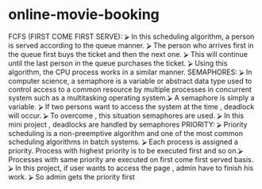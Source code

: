 # online-movie-booking
FCFS (FIRST COME FIRST SERVE):
⮚ In this scheduling algorithm, a person
is served according to the queue manner.
⮚ The person who arrives first in the
queue first buys the ticket and then the next
one.
⮚ This will continue until the last person in the
queue purchases the ticket.
⮚ Using this algorithm, the CPU process works in a
similar manner.
SEMAPHORES:
⮚ In computer science, a semaphore is a variable
or abstract data type used to control access to a
common resource by multiple processes in
concurrent system such as a
multitasking operating system.⮚ A semaphore is simply a variable.
⮚ If two persons want to access the system at the
time , deadlock will occur.
⮚ To overcome , this situation semaphores are
used.
⮚ In this mini project , deadlocks are handled by
semaphores
PRIORITY:
⮚ Priority scheduling is a non-preemptive
algorithm and one of the most
common scheduling algorithms in batch
systems.
⮚ Each process is assigned a priority. Process with
highest priority is to be executed first and so on.⮚ Processes with same priority are executed
on first come first served basis.
⮚ In this project, if user wants to access the page ,
admin have to finish his work.
⮚ So admin gets the priority first
